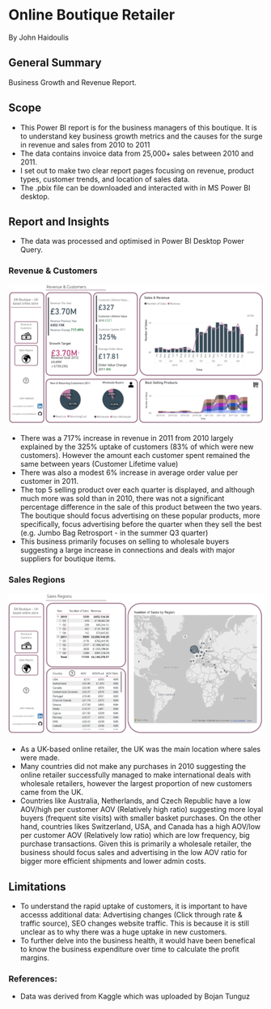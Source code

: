 # Online Boutique Retailer

By John Haidoulis

## General Summary

Business Growth and Revenue Report.

## Scope

* This Power BI report is for the business managers of this boutique. It is to understand key business growth metrics and the causes for the surge in revenue and sales from 2010 to 2011
* The data contains invoice data from 25,000+ sales between 2010 and 2011.
* I set out to make two clear report pages focusing on revenue, product types, customer trends, and location of sales data.
* The .pbix file can be downloaded and interacted with in MS Power BI desktop.

## Report and Insights

* The data was processed and optimised in Power BI Desktop Power Query.

### Revenue & Customers

![Revenue & Customers](Report1.1.jpg)

* There was a 717% increase in revenue in 2011 from 2010 largely explained by the 325% uptake of customers (83% of which were new customers). However the amount each customer spent remained the same between years (Customer Lifetime value)
* There was also a modest 6% increase in average order value per customer in 2011.
* The top 5 selling product over each quarter is displayed, and although much more was sold than in 2010, there was not a significant percentage difference in the sale of this product between the two years. The boutique should focus advertising on these popular products, more specifically, focus advertising before the quarter when they sell the best (e.g. Jumbo Bag Retrosport - in the summer Q3 quarter)
* This business primarily focuses on selling to wholesale buyers suggesting a large increase in connections and deals with major suppliers for boutique items.

### Sales Regions
![Sales Regions](Report2.1.jpg)
* As a UK-based online retailer, the UK was the main location where sales were made.
* Many countries did not make any purchases in 2010 suggesting the online retailer successfully managed to make international deals with wholesale retailers, however the largest proportion of new customers came from the UK.
* Countries like Australia, Netherlands, and Czech Republic have a low AOV/high per customer AOV (Relatively high ratio) suggesting more loyal buyers (frequent site visits) with smaller basket purchases. On the other hand, countries likes Switzerland, USA, and Canada has a high AOV/low per customer AOV (Relatively low ratio) which are low frequency, big purchase transactions. Given this is primarily a wholesale retailer, the business should focus sales and advertising in the low AOV ratio for bigger more efficient shipments and lower admin costs.


## Limitations

* To understand the rapid uptake of customers, it is important to have accesss additional data: Advertising changes (Click through rate & traffic source), SEO changes website traffic. This is because it is still unclear as to why there was a huge uptake in new customers.
* To further delve into the business health, it would have been benefical to know the business expenditure over time to calculate the profit margins.


### References:

* Data was derived from Kaggle which was uploaded by Bojan Tunguz

